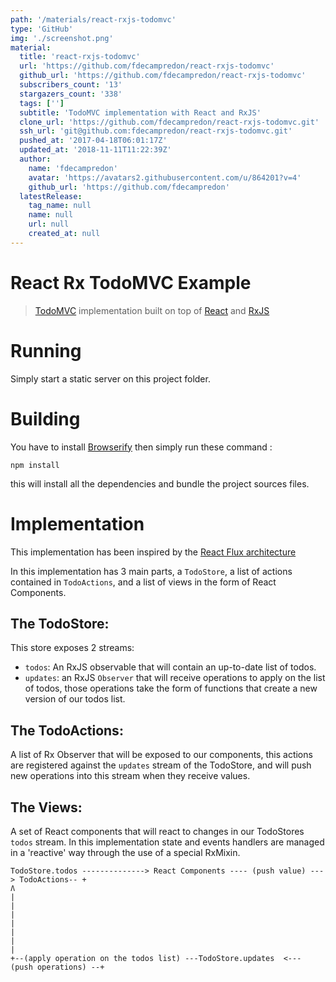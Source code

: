 ```yaml
---
path: '/materials/react-rxjs-todomvc'
type: 'GitHub'
img: './screenshot.png'
material:
  title: 'react-rxjs-todomvc'
  url: 'https://github.com/fdecampredon/react-rxjs-todomvc'
  github_url: 'https://github.com/fdecampredon/react-rxjs-todomvc'
  subscribers_count: '13'
  stargazers_count: '338'
  tags: ['']
  subtitle: 'TodoMVC implementation with React and RxJS'
  clone_url: 'https://github.com/fdecampredon/react-rxjs-todomvc.git'
  ssh_url: 'git@github.com:fdecampredon/react-rxjs-todomvc.git'
  pushed_at: '2017-04-18T06:01:17Z'
  updated_at: '2018-11-11T11:22:39Z'
  author:
    name: 'fdecampredon'
    avatar: 'https://avatars2.githubusercontent.com/u/864201?v=4'
    github_url: 'https://github.com/fdecampredon'
  latestRelease:
    tag_name: null
    name: null
    url: null
    created_at: null
---
```

# React Rx TodoMVC Example

> [TodoMVC](http://todomvc.com/) implementation built on top of [React](http://facebook.github.io/react/) and [RxJS](https://github.com/Reactive-Extensions/RxJS)

# Running

Simply start a static server on this project folder.

# Building

You have to install [Browserify](http://browserify.org/) then simply run these command :
```
npm install
```
this will install all the dependencies and bundle the project sources files.

# Implementation

This implementation has been inspired by the [React Flux architecture](https://github.com/facebook/react/tree/master/examples/todomvc-flux)

In this implementation has 3 main parts, a `TodoStore`, a list of actions contained in `TodoActions`, and a list of views in the form of React Components.

## The TodoStore:

This store exposes 2 streams: 
* `todos`: An RxJS observable that will contain an up-to-date list of todos. 
* `updates`: an RxJS `Observer` that will receive operations to apply on the list of todos, those operations take the form of functions that create a new version of our todos list.

## The TodoActions: 

A list of Rx Observer that will be exposed to our components, this actions are registered against the `updates` stream of the TodoStore, and will push new operations into this stream when they receive values.

## The Views:

A set of React components that will react to changes in our TodoStores `todos` stream.
In this implementation state and events handlers are managed in a 'reactive' way through the use of a special RxMixin.


```
TodoStore.todos --------------> React Components ---- (push value) ---> TodoActions-- + 
Ʌ                                                                                     |
|                                                                                     |
|                                                                                     |
|                                                                                     |
+--(apply operation on the todos list) ---TodoStore.updates  <--- (push operations) --+
```

                                

